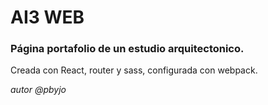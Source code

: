 # AI3 WEB

### Página portafolio de un estudio arquitectonico.

Creada con React, router y sass, configurada con webpack.

*autor @pbyjo* 